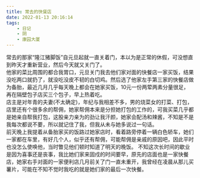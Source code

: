 ```yaml
---
title: 常去的快餐店
date: 2022-01-13 20:16:14
tags:
    - 日记
    - 阴
    - 康园大厦
---
```

常去的那家“隆江猪脚饭”自元旦起就一直关着门，本以为是正常的休假，可没想直到昨天才重新营业，然后今天就又关门了。  
他家的菜比周围的都合我胃口，元旦关门我去他们家对面的快餐店一家买饭，结果没吃两口就扔了，就没吃没皮不韧的白切鸡。然后选了他家左手第三家的快餐店做为备胎，最近几月几乎每天晚上都会在她家买饭，10元一份两荤两素分量很足，再在隔壁包子店买三个包子，早上热着吃。  
店主是对年青的夫妻(不太确定)，年纪与我相差不多，男的烧菜女的打菜、打包，店里还有个很多余的帮佣，她家帮佣本来是分担她打包的工作的，可我买菜几乎都是她亲自帮我打包，这股亲力亲为的劲让我汗颜，她家会配汤和辣酱，不知是不是我每次都说不要，所以就记住了我，但我从未与她多说过一句话。  
前天晚上我提着从备胎家买的饭路过她家店时，看着路旁停着一辆白色轿车，她们一家都在车里，有好几个人，似乎还有帮佣，可能帮佣是亲戚的原因吧，因此平时也没怎么使唤他，当时瞥见他们顿时知道了明天的晚饭。
不知这次长时间的歇业是因为喜事还是丧事，我比她们家来固戍的时间要早，原先的店面也是一家快餐店，她家右手对面的一家便利店几月前关了门一直未重开，我曾经在凌晨从那儿买薯片，可能在不知不觉时我吃的就是她们家的最后一次快餐。